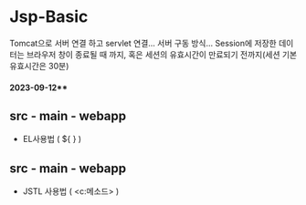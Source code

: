 # Jsp-Basic
Tomcat으로 서버 연결 하고 servlet 연결... 서버 구동 방식...
Session에 저장한 데이터는 브라우저 창이 종료될 때 까지, 혹은 세션의 유효시간이 만료되기 전까지(세션 기본 유효시간은 30분)

#### 2023-09-12**
## **src - main - webapp**
* EL사용법 ( ${ } )

## **src - main - webapp**
* JSTL 사용법 ( <c:메소드> )

